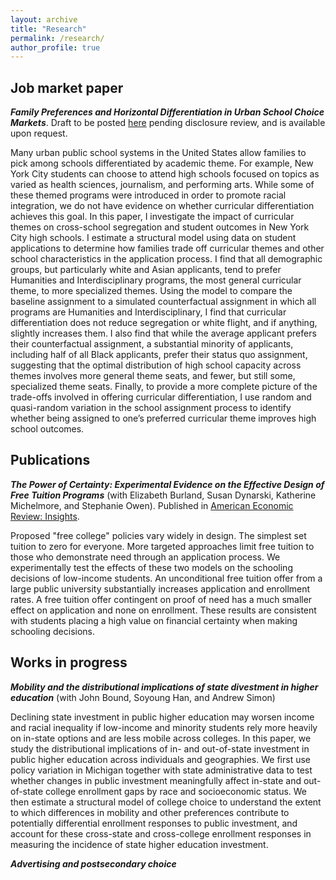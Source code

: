 ```yaml
---
layout: archive
title: "Research"
permalink: /research/
author_profile: true
---
```


## Job market paper
***Family Preferences and Horizontal Differentiation in Urban School Choice Markets***. Draft to be posted [here][jmp] pending disclosure review, and is available upon request.

Many urban public school systems in the United States allow families to pick among schools differentiated by academic theme. For example, New York City students can choose to attend high schools focused on topics as varied as health sciences, journalism, and performing arts. While some of these themed programs were introduced in order to promote racial integration, we do not have evidence on whether curricular differentiation achieves this goal. In this paper, I investigate the impact of curricular themes on cross-school segregation and student outcomes in New York City high schools. I estimate a structural model using data on student applications to determine how families trade off curricular themes and other school characteristics in the application process. I find that all demographic groups, but particularly white and Asian applicants, tend to prefer Humanities and Interdisciplinary programs, the most general curricular theme, to more specialized themes. Using the model to compare the baseline assignment to a simulated counterfactual assignment in which all programs are Humanities and Interdisciplinary, I find that curricular differentiation does not reduce segregation or white flight, and if anything, slightly increases them. I also find that while the average applicant prefers their counterfactual assignment, a substantial minority of applicants, including half of all Black applicants, prefer their status quo assignment, suggesting that the optimal distribution of high school capacity across themes involves more general theme seats, and fewer, but still some, specialized theme seats. Finally, to provide a more complete picture of the trade-offs involved in offering curricular differentiation, I use random and quasi-random variation in the school assignment process to identify whether being assigned to one’s preferred curricular theme improves high school outcomes.

## Publications
***The Power of Certainty: Experimental Evidence on the Effective Design of Free Tuition Programs*** (with Elizabeth Burland, Susan Dynarski, Katherine Michelmore, and Stephanie Owen). Published in [American Economic Review: Insights][certainty].

Proposed "free college" policies vary widely in design. The simplest set tuition to zero for everyone. More targeted approaches limit free tuition to those who demonstrate need through an application process. We experimentally test the effects of these two models on the schooling decisions of low-income students. An unconditional free tuition offer from a large public university substantially increases application and enrollment rates. A free tuition offer contingent on proof of need has a much smaller effect on application and none on enrollment. These results are consistent with students placing a high value on financial certainty when making schooling decisions.

## Works in progress
***Mobility and the distributional implications of state divestment in higher education*** (with John Bound, Soyoung Han, and Andrew Simon)

Declining state investment in public higher education may worsen income and racial inequality if low-income and minority students rely more heavily on in-state options and are less mobile across colleges. In this paper, we study the distributional implications of in- and out-of-state investment in public higher education across individuals and geographies. We first use policy variation in Michigan together with state administrative data to test whether changes in public investment meaningfully affect in-state and out-of-state college enrollment gaps by race and socioeconomic status. We then estimate a structural model of college choice to understand the extent to which differences in mobility and other preferences contribute to potentially differential enrollment responses to public investment, and account for these cross-state and cross-college enrollment responses in measuring the incidence of state higher education investment.

***Advertising and postsecondary choice***

[certainty]: https://www.aeaweb.org/articles?id=10.1257/aeri.20220094
[jmp]: ../files/shwetha_raghuraman_jmp.pdf